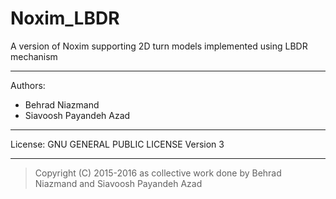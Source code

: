 # Noxim_LBDR
A version of Noxim supporting 2D turn models implemented using LBDR mechanism

---------
Authors:

* Behrad Niazmand
* Siavoosh Payandeh Azad

---------
License:  GNU GENERAL PUBLIC LICENSE Version 3

---------
>Copyright (C) 2015-2016 as collective work done by Behrad Niazmand and Siavoosh Payandeh Azad
